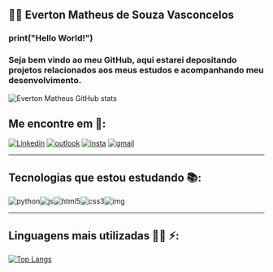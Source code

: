 ## :man_technologist: Everton Matheus de Souza Vasconcelos



### print("Hello World!")

### Seja bem vindo ao meu GitHub, aqui estarei depositando projetos relacionados aos meus estudos e acompanhando meu desenvolvimento.

![Everton Matheus GitHub stats](https://github-readme-stats.vercel.app/api?username=EvertonMatheus&show_icons=true&theme=dracula)



##  Me encontre em :mega::



[![Linkedin](https://img.shields.io/badge/Everton-0077B5?style=for-the-badge&logo=linkedin&logoColor=white&target=blank)](https://www.linkedin.com/in/everton-matheus/https://www.linkedin.com/in/everton-matheus/)  [![outlook](https://img.shields.io/badge/outlook-0078D4?style=for-the-badge&logo=microsoft-outlook&logoColor=white)](mailto:evertonmatheusstorres@hotmail.com)  [![insta](https://img.shields.io/badge/evertonmatheusv-E4405F?style=for-the-badge&logo=instagram&logoColor=white)](https://www.instagram.com//)   [![gmail](https://img.shields.io/badge/Gmail-D14836?style=for-the-badge&logo=gmail&logoColor=white)](mailto:contasteto@gmail.com)

------



##  Tecnologias que estou estudando :books::

![python](https://img.shields.io/badge/Python-3776AB?style=for-the-badge&logo=python&logoColor=white)![js](https://img.shields.io/badge/JavaScript-323330?style=for-the-badge&logo=javascript&logoColor=F7DF1E)![html5](https://img.shields.io/badge/HTML5-E34F26?style=for-the-badge&logo=html5&logoColor=white)![css3](https://img.shields.io/badge/CSS3-1572B6?style=for-the-badge&logo=css3&logoColor=white)![img](https://camo.githubusercontent.com/1994e9cf3b0ad01831975faafe9e8c7ead09cf24b8d5fb6ca45a5d38b4d33549/68747470733a2f2f696d672e736869656c64732e696f2f62616467652f466c75747465722d3032353639423f7374796c653d666f722d7468652d6261646765266c6f676f3d666c7574746572266c6f676f436f6c6f723d7768697465)

------



##  Linguagens mais utilizadas  :man_technologist: :zap::



[![Top Langs](https://github-readme-stats.vercel.app/api/top-langs/?username=EvertonMatheus&layout=compact&show_icons=true&theme=dracula)](https://github.com/EvertonMatheus/github-readme-stats)
